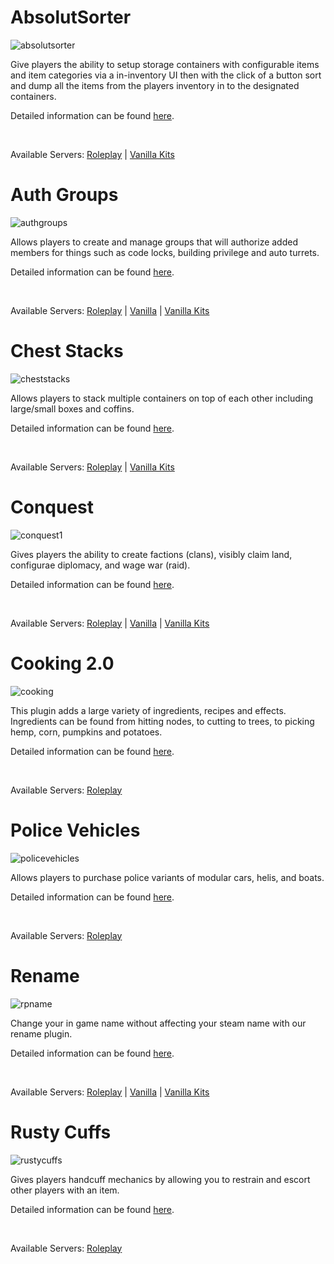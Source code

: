 # AbsolutSorter
![absolutsorter](/absolutsorter.png)

Give players the ability to setup storage containers with configurable items and item categories via a in-inventory UI then with the click of a button sort and dump all the items from the players inventory in to the designated containers.

Detailed information can be found [here](plugins/modal/test-1).

&nbsp;

Available Servers: [Roleplay](steam://connect/54.39.130.212:28015) | [Vanilla Kits](steam://connect/54.39.130.212:28015)

# Auth Groups
![authgroups](/authgroups.png)

Allows players to create and manage groups that will authorize added members for things such as code locks, building privilege and auto turrets.

Detailed information can be found [here](plugins/modal/authgroups).

&nbsp;

Available Servers: [Roleplay](steam://connect/54.39.130.212:28015) | [Vanilla](steam://connect/54.39.130.212:28015) | [Vanilla Kits](steam://connect/54.39.130.212:28015)

# Chest Stacks
![cheststacks](/cheststacks.png)

Allows players to stack multiple containers on top of each other including large/small boxes and coffins.

Detailed information can be found [here](plugins/modal/cheststacks).

&nbsp;

Available Servers: [Roleplay](steam://connect/54.39.130.212:28015) | [Vanilla Kits](steam://connect/54.39.130.212:28015)

# Conquest
![conquest1](/conquest1.png)

Gives players the ability to create factions (clans), visibly claim land, configurae diplomacy, and wage war (raid).

Detailed information can be found [here](plugins/modal/conquest).

&nbsp;

Available Servers: [Roleplay](steam://connect/54.39.130.212:28015) | [Vanilla](steam://connect/54.39.130.212:28015) | [Vanilla Kits](steam://connect/54.39.130.212:28015)

# Cooking 2.0
![cooking](/cooking.jpg)

This plugin adds a large variety of ingredients, recipes and effects. Ingredients can be found from hitting nodes, to cutting to trees, to picking hemp, corn, pumpkins and potatoes.

Detailed information can be found [here](plugins/modal/cooking).

&nbsp;

Available Servers: [Roleplay](steam://connect/54.39.130.212:28015)

# Police Vehicles
![policevehicles](/policevehicles.png)

Allows players to purchase police variants of modular cars, helis, and boats.

Detailed information can be found [here](plugins/modal/policevehicles).

&nbsp;

Available Servers: [Roleplay](steam://connect/54.39.130.212:28015)

# Rename
![rpname](/rpname.png)

Change your in game name without affecting your steam name with our rename plugin.

Detailed information can be found [here](plugins/modal/rpname).

&nbsp;

Available Servers: [Roleplay](steam://connect/54.39.130.212:28015) | [Vanilla](steam://connect/54.39.130.212:28015) | [Vanilla Kits](steam://connect/54.39.130.212:28015)

# Rusty Cuffs
![rustycuffs](/rustycuffs.png)

Gives players handcuff mechanics by allowing you to restrain and escort other players with an item.

Detailed information can be found [here](plugins/modal/rustycuffs).

&nbsp;

Available Servers: [Roleplay](steam://connect/54.39.130.212:28015)
